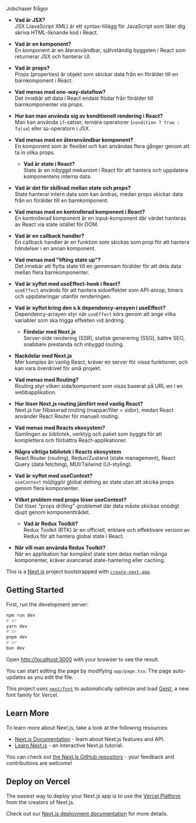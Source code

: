 Jobchaser frågor

- **Vad är JSX?**  
  JSX (JavaScript XML) är ett syntax-tillägg för JavaScript som låter dig skriva HTML-liknande kod i React.  

- **Vad är en komponent?**  
  En komponent är en återanvändbar, självständig byggsten i React som returnerar JSX och hanterar UI.  

- **Vad är props?**  
  Props (properties) är objekt som skickar data från en förälder till en barnkomponent i React.  

- **Vad menas med one-way-dataflow?**  
  Det innebär att data i React endast flödar från förälder till barnkomponenter via props.  

- **Hur kan man använda sig av konditionell rendering i React?**  
  Man kan använda `if`-satser, ternära operatorer (`condition ? true : false`) eller `&&`-operatorn i JSX.  

- **Vad menas med en återanvändbar komponent?**  
  En komponent som är flexibel och kan användas flera gånger genom att ta in olika props.
  
  - **Vad är state i React?**  
  State är en inbyggd mekanism i React för att hantera och uppdatera komponentens interna data.  

- **Vad är det för skillnad mellan state och props?**  
  State hanterar intern data som kan ändras, medan props skickar data från en förälder till en barnkomponent.  

- **Vad menas med en kontrollerad komponent i React?**  
  En kontrollerad komponent är en input-komponent där värdet hanteras av React via state istället för DOM.  

- **Vad är en callback handler?**  
  En callback handler är en funktion som skickas som prop för att hantera händelser i en annan komponent.  

- **Vad menas med "lifting state up"?**  
  Det innebär att flytta state till en gemensam förälder för att dela data mellan flera barnkomponenter.  

- **Vad är syftet med useEffect-hook i React?**  
  `useEffect` används för att hantera sidoeffekter som API-anrop, timers och uppdateringar utanför renderingen.  

- **Vad är syftet kring den s.k dependency-arrayen i useEffect?**  
  Dependency-arrayen styr när `useEffect` körs genom att ange vilka variabler som ska trigga effekten vid ändring.
  - **Fördelar med Next.js**  
  Server-side rendering (SSR), statisk generering (SSG), bättre SEO, snabbare prestanda och inbyggd routing.  

- **Nackdelar med Next.js**  
  Mer komplex än vanlig React, kräver en server för vissa funktioner, och kan vara överdrivet för små projekt.  

- **Vad menas med Routing?**  
  Routing styr vilken sida/komponent som visas baserat på URL:en i en webbapplikation.  

- **Hur löser Next.js routing jämfört med vanlig React?**  
  Next.js har filbaserad routing (mappar/filer = sidor), medan React använder React Router för manuell routing.  

- **Vad menas med Reacts ekosystem?**  
  Samlingen av bibliotek, verktyg och paket som byggts för att komplettera och förbättra React-applikationer.  

- **Några viktiga bibliotek i Reacts ekosystem**  
  React Router (routing), Redux/Zustand (state management), React Query (data fetching), MUI/Tailwind (UI-styling).  

- **Vad är syftet med useContext?**  
  `useContext` möjliggör global delning av state utan att skicka props genom flera komponenter.  

- **Vilket problem med props löser useContext?**  
  Det löser "props drilling"-problemet där data måste skickas onödigt djupt genom komponentträdet.
  
  - **Vad är Redux Toolkit?**  
  Redux Toolkit (RTK) är en officiell, enklare och effektivare version av Redux för att hantera global state i React.  

- **När vill man använda Redux Toolkit?**  
  När en applikation har komplext state som delas mellan många komponenter, kräver avancerad state-hantering eller caching.








This is a [Next.js](https://nextjs.org) project bootstrapped with [`create-next-app`](https://nextjs.org/docs/app/api-reference/cli/create-next-app).

## Getting Started

First, run the development server:

```bash
npm run dev
# or
yarn dev
# or
pnpm dev
# or
bun dev
```

Open [http://localhost:3000](http://localhost:3000) with your browser to see the result.

You can start editing the page by modifying `app/page.tsx`. The page auto-updates as you edit the file.

This project uses [`next/font`](https://nextjs.org/docs/app/building-your-application/optimizing/fonts) to automatically optimize and load [Geist](https://vercel.com/font), a new font family for Vercel.

## Learn More

To learn more about Next.js, take a look at the following resources:

- [Next.js Documentation](https://nextjs.org/docs) - learn about Next.js features and API.
- [Learn Next.js](https://nextjs.org/learn) - an interactive Next.js tutorial.

You can check out [the Next.js GitHub repository](https://github.com/vercel/next.js) - your feedback and contributions are welcome!

## Deploy on Vercel

The easiest way to deploy your Next.js app is to use the [Vercel Platform](https://vercel.com/new?utm_medium=default-template&filter=next.js&utm_source=create-next-app&utm_campaign=create-next-app-readme) from the creators of Next.js.

Check out our [Next.js deployment documentation](https://nextjs.org/docs/app/building-your-application/deploying) for more details.
